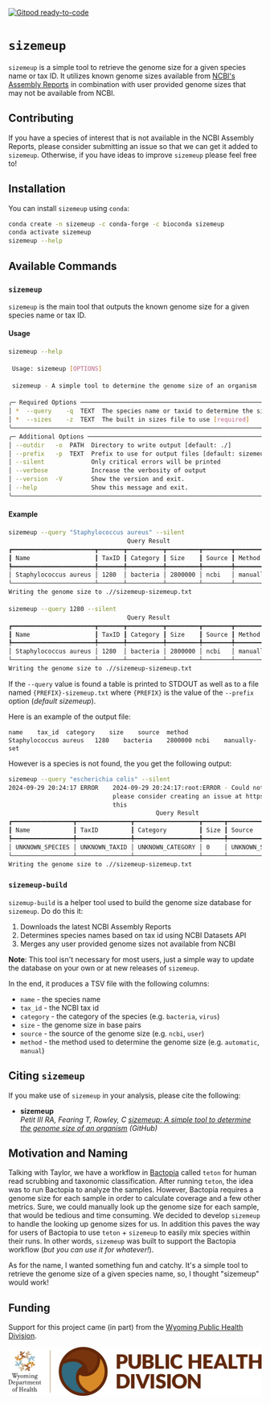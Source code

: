 [![Gitpod ready-to-code](https://img.shields.io/badge/Gitpod-ready--to--code-908a85?logo=gitpod)](https://gitpod.io/#https://github.com/rpetit3/sizemeup)

# `sizemeup`

`sizemeup` is a simple tool to retrieve the genome size for a given species name or tax ID. It utilizes
known genome sizes available from [NCBI's Assembly Reports](https://ftp.ncbi.nlm.nih.gov/genomes/ASSEMBLY_REPORTS/README_species_genome_size.txt)
in combination with user provided genome sizes that may not be available from NCBI.

## Contributing

If you have a species of interest that is not available in the NCBI Assembly Reports, please
consider submitting an issue so that we can get it added to `sizemeup`. Otherwise, if you have
ideas to improve `sizemeup` please feel free to!

## Installation

You can install `sizemeup` using `conda`:

```bash
conda create -n sizemeup -c conda-forge -c bioconda sizemeup
conda activate sizemeup
sizemeup --help
```

## Available Commands

### `sizemeup`

`sizemeup` is the main tool that outputs the known genome size for a given species name or tax ID.

#### Usage

```bash
sizemeup --help

 Usage: sizemeup [OPTIONS]

 sizemeup - A simple tool to determine the genome size of an organism

╭─ Required Options ────────────────────────────────────────────────────────────────────╮
│ *  --query    -q  TEXT  The species name or taxid to determine the size of [required] │
│ *  --sizes    -z  TEXT  The built in sizes file to use [required]                     │
╰───────────────────────────────────────────────────────────────────────────────────────╯
╭─ Additional Options ──────────────────────────────────────────────────────────────────╮
│ --outdir   -o  PATH  Directory to write output [default: ./]                          │
│ --prefix   -p  TEXT  Prefix to use for output files [default: sizemeup]               │
│ --silent             Only critical errors will be printed                             │
│ --verbose            Increase the verbosity of output                                 │
│ --version  -V        Show the version and exit.                                       │
│ --help               Show this message and exit.                                      │
╰───────────────────────────────────────────────────────────────────────────────────────╯
```

#### Example

```bash
sizemeup --query "Staphylococcus aureus" --silent
                                 Query Result                                 
┏━━━━━━━━━━━━━━━━━━━━━━━┳━━━━━━━┳━━━━━━━━━━┳━━━━━━━━━┳━━━━━━━━┳━━━━━━━━━━━━━━┓
┃ Name                  ┃ TaxID ┃ Category ┃ Size    ┃ Source ┃ Method       ┃
┡━━━━━━━━━━━━━━━━━━━━━━━╇━━━━━━━╇━━━━━━━━━━╇━━━━━━━━━╇━━━━━━━━╇━━━━━━━━━━━━━━┩
│ Staphylococcus aureus │ 1280  │ bacteria │ 2800000 │ ncbi   │ manually-set │
└───────────────────────┴───────┴──────────┴─────────┴────────┴──────────────┘
Writing the genome size to .//sizemeup-sizemeup.txt

sizemeup --query 1280 --silent
                                 Query Result                                 
┏━━━━━━━━━━━━━━━━━━━━━━━┳━━━━━━━┳━━━━━━━━━━┳━━━━━━━━━┳━━━━━━━━┳━━━━━━━━━━━━━━┓
┃ Name                  ┃ TaxID ┃ Category ┃ Size    ┃ Source ┃ Method       ┃
┡━━━━━━━━━━━━━━━━━━━━━━━╇━━━━━━━╇━━━━━━━━━━╇━━━━━━━━━╇━━━━━━━━╇━━━━━━━━━━━━━━┩
│ Staphylococcus aureus │ 1280  │ bacteria │ 2800000 │ ncbi   │ manually-set │
└───────────────────────┴───────┴──────────┴─────────┴────────┴──────────────┘
Writing the genome size to .//sizemeup-sizemeup.txt
```

If the `--query` value is found a table is printed to STDOUT as well as to a file named
`{PREFIX}-sizemeup.txt` where `{PREFIX}` is the value of the `--prefix` option (_default sizemeup_).

Here is an example of the output file:

```tsv
name	tax_id	category	size	source	method
Staphylococcus aureus	1280	bacteria	2800000	ncbi	manually-set
```

However is a species is not found, the you get the following output:

```bash
sizemeup --query "escherichia colis" --silent
2024-09-29 20:24:17 ERROR    2024-09-29 20:24:17:root:ERROR - Could not find 'escherichia colis' in the sizes file,      sizemeup.py:138
                             please consider creating an issue at https://github.com/rpetit3/sizemeup/issues to report
                             this
                                         Query Result
┏━━━━━━━━━━━━━━━━━┳━━━━━━━━━━━━━━━┳━━━━━━━━━━━━━━━━━━┳━━━━━━┳━━━━━━━━━━━━━━━━┳━━━━━━━━━━━━━━━━┓
┃ Name            ┃ TaxID         ┃ Category         ┃ Size ┃ Source         ┃ Method         ┃
┡━━━━━━━━━━━━━━━━━╇━━━━━━━━━━━━━━━╇━━━━━━━━━━━━━━━━━━╇━━━━━━╇━━━━━━━━━━━━━━━━╇━━━━━━━━━━━━━━━━┩
│ UNKNOWN_SPECIES │ UNKNOWN_TAXID │ UNKNOWN_CATEGORY │ 0    │ UNKNOWN_SOURCE │ UNKNOWN_METHOD │
└─────────────────┴───────────────┴──────────────────┴──────┴────────────────┴────────────────┘
Writing the genome size to .//sizemeup-sizemeup.txt
```

### `sizemeup-build`

`sizemup-build` is a helper tool used to build the genome size database for `sizemeup`. Do do
this it:

1. Downloads the latest NCBI Assembly Reports
2. Determines species names based on tax id using NCBI Datasets API
3. Merges any user provided genome sizes not available from NCBI

**Note**: This tool isn't necessary for most users, just a simple way to update the database
on your own or at new releases of `sizemeup`.

In the end, it produces a TSV file with the following columns:

- `name` - the species name
- `tax_id` - the NCBI tax id
- `category` - the category of the species (e.g. `bacteria`, `virus`)
- `size` - the genome size in base pairs
- `source` - the source of the genome size (e.g. `ncbi`, `user`)
- `method` - the method used to determine the genome size (e.g. `automatic`, `manual`)

## Citing `sizemeup`
If you make use of `sizemeup` in your analysis, please cite the following:

- __sizemeup__  
_Petit III RA, Fearing T, Rowley, C [sizemeup: A simple tool to determine the genome size of an organism](https://github.com/rpetit3/sizemeup) (GitHub)_  

## Motivation and Naming

Talking with Taylor, we have a workflow in [Bactopia](https://bactopia.github.io/latest/) called
`teton` for human read scrubbing and taxonomic classification. After running `teton`, the idea
was to run Bactopia to analyze the samples. However, Bactopia requires a genome size for each
sample in order to calculate coverage and a few other metrics. Sure, we could manually look up
the genome size for each sample, that would be tedious and time consuming. We decided to develop
`sizemeup` to handle the looking up genome sizes for us. In addition this paves the way for
users of Bactopia to use `teton` + `sizemeup` to easily mix species within their runs. In other
words, `sizemeup` was built to support the Bactopia workflow (_but you can use it for whatever!_).

As for the name, I wanted something fun and catchy. It's a simple tool to retrieve the genome
size of a given species name, so, I thought "sizemeup" would work!

## Funding

Support for this project came (in part) from the [Wyoming Public Health Division](https://health.wyo.gov/publichealth/).

![Wyoming Public Health Division](data/assets/wyphd-banner.jpg)
